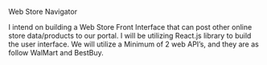 Web Store Navigator

I intend on building a Web Store Front Interface that can post other online store data/products to our portal. I will be utilizing React.js library to build the user interface. We will utilize a Minimum of 2 web API’s, and they are as follow WalMart and BestBuy.




